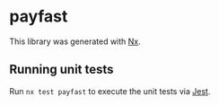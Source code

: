 # payfast

This library was generated with [Nx](https://nx.dev).

## Running unit tests

Run `nx test payfast` to execute the unit tests via [Jest](https://jestjs.io).
